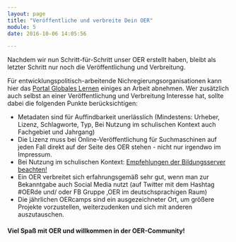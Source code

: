 ```yaml
---
layout: page
title: "Veröffentliche und verbreite Dein OER"
module: 5
date: 2016-10-06 14:05:56

---
```


Nachdem wir nun Schritt-für-Schritt unser OER erstellt haben, bleibt als letzter Schritt nur noch die Veröffentlichung und Verbreitung.

Für entwicklungspolitisch-arbeitende Nichregierungsorganisationen kann hier das [Portal Globales Lernen](https://www.globaleslernen.de/) einiges an Arbeit abnehmen. Wer zusätzlich auch selbst an einer Veröffentlichung und Verbreitung Interesse hat, sollte dabei die folgenden Punkte berücksichtigen:

* Metadaten sind für Auffindbarkeit unerlässlich (Mindestens: Urheber, Lizenz, Schlagworte, Typ, Bei Nutzung im schulischen Kontext auch Fachgebiet und Jahrgang)
* Die Lizenz muss bei Online-Veröffentlichung für Suchmaschinen auf jeden Fall direkt auf der Seite des OER stehen - nicht nur irgendwo im Impressum.
* Bei Nutzung im schulischen Kontext: [Empfehlungen der Bildungsserver beachten!](http://www.bildungsserver.de/Redaktion/pdf/Qualitaetskriterien_Bildungsserver_allgemein.pdf)
* Ein OER verbreitet sich erfahrungsgemäß sehr gut, wenn man zur Bekanntgabe auch Social Media nutzt (auf Twitter mit dem Hashtag #OERde und/ oder FB Gruppe ‚OER im deutschsprachigen Raum)
* Die jährlichen OERcamps sind ein ausgezeichneter Ort, um größere Projekte vorzustellen, weiterzudenken und sich mit anderen auszutauschen.

#### Viel Spaß mit OER und willkommen in der OER-Community!
